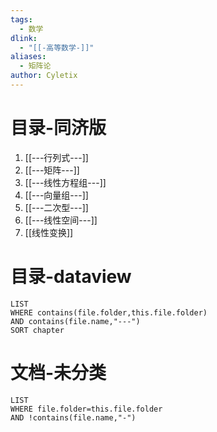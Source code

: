 ```yaml
---
tags:
  - 数学
dlink:
  - "[[-高等数学-]]"
aliases:
  - 矩阵论
author: Cyletix
---
```

# 目录-同济版
1. [[---行列式---]]
2. [[---矩阵---]]
3. [[---线性方程组---]]
4. [[---向量组---]]
5. [[---二次型---]]
6. [[---线性空间---]]
7. [[线性变换]]
# 目录-dataview
```dataview
LIST
WHERE contains(file.folder,this.file.folder)
AND contains(file.name,"---")
SORT chapter
```
# 文档-未分类
```dataview
LIST
WHERE file.folder=this.file.folder
AND !contains(file.name,"-")
```